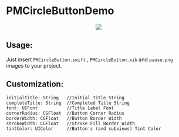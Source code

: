 # PMCircleButtonDemo

<p align="center">
  <img src="http://i.imgur.com/8R9bh4c.png"/>
</p>

## Usage:
Just insert `PMCircleButton.swift` , `PMCircleButton.xib` and `pause.png` images to your project.

## Customization:
```
initialTitle: String   //Initial Title String
completeTitle: String  //Completed Title String
font: UIFont           //Title Label Font
cornerRadius: CGFloat  //Button Corner Radius
borderWidth: CGFloat   //Button Border Width
strokeWidth: CGFloat   //Stroke Fill Border Width
tintColor: UIColor     //Button's (and subviews) Tint Color
```
